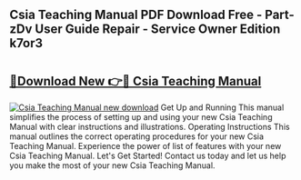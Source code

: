 ## Csia Teaching Manual PDF Download Free - Part-zDv User Guide Repair - Service Owner Edition k7or3

# <h2><a href="http://cf21812.oget.top/?id=Csia+Teaching+Manual">🔗Download New 👉🔴 Csia Teaching Manual</a></h2>

[![Csia Teaching Manual new download](https://i.imgur.com/5g1atiW.png)](http://cf21812.oget.top/?id=Csia+Teaching+Manual)
Get Up and Running This manual simplifies the process of setting up and using your new Csia Teaching Manual with clear instructions and illustrations. Operating Instructions This manual outlines the correct operating procedures for your new Csia Teaching Manual. Experience the power of list of features with your new Csia Teaching Manual. Let's Get Started! Contact us today and let us help you make the most of your new Csia Teaching Manual.
